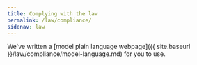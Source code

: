```yaml
---
title: Complying with the law
permalink: /law/compliance/
sidenav: law
---
```



We've written a [model plain language webpage]({{ site.baseurl }}/law/compliance/model-language.md) for you to use.
